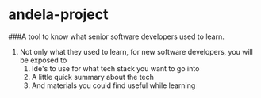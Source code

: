 # andela-project
###A tool to know what senior software developers used to learn.
1. 	Not only what they used to learn, for new software developers, you will be exposed to
	1. Ide's to use for what tech stack you want to go into
	2. A little quick summary about the tech
	3. And materials you could find useful while learning